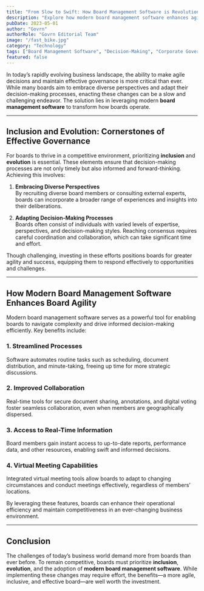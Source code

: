 ```yaml
---
title: "From Slow to Swift: How Board Management Software is Revolutionizing Board Decision-Making"
description: "Explore how modern board management software enhances agility, inclusivity, and efficiency in board decision-making processes."
pubDate: 2023-05-01
author: "Govrn"
authorRole: "Govrn Editorial Team"
image: "/fast_bike.jpg"
category: "Technology"
tags: ["Board Management Software", "Decision-Making", "Corporate Governance", "Agility"]
featured: false
---
```

In today’s rapidly evolving business landscape, the ability to make agile decisions and maintain effective governance is more critical than ever. While many boards aim to embrace diverse perspectives and adapt their decision-making processes, enacting these changes can be a slow and challenging endeavor. The solution lies in leveraging modern **board management software** to transform how boards operate.

---

## Inclusion and Evolution: Cornerstones of Effective Governance

For boards to thrive in a competitive environment, prioritizing **inclusion** and **evolution** is essential. These elements ensure that decision-making processes are not only timely but also informed and forward-thinking. Achieving this involves:

1. **Embracing Diverse Perspectives**  
   By recruiting diverse board members or consulting external experts, boards can incorporate a broader range of experiences and insights into their deliberations.  

2. **Adapting Decision-Making Processes**  
   Boards often consist of individuals with varied levels of expertise, perspectives, and decision-making styles. Reaching consensus requires careful coordination and collaboration, which can take significant time and effort.  

Though challenging, investing in these efforts positions boards for greater agility and success, equipping them to respond effectively to opportunities and challenges.

---

## How Modern Board Management Software Enhances Board Agility

Modern board management software serves as a powerful tool for enabling boards to navigate complexity and drive informed decision-making efficiently. Key benefits include:

### **1. Streamlined Processes**  
Software automates routine tasks such as scheduling, document distribution, and minute-taking, freeing up time for more strategic discussions.  

### **2. Improved Collaboration**  
Real-time tools for secure document sharing, annotations, and digital voting foster seamless collaboration, even when members are geographically dispersed.  

### **3. Access to Real-Time Information**  
Board members gain instant access to up-to-date reports, performance data, and other resources, enabling swift and informed decisions.  

### **4. Virtual Meeting Capabilities**  
Integrated virtual meeting tools allow boards to adapt to changing circumstances and conduct meetings effectively, regardless of members’ locations.  

By leveraging these features, boards can enhance their operational efficiency and maintain competitiveness in an ever-changing business environment.

---

## Conclusion

The challenges of today’s business world demand more from boards than ever before. To remain competitive, boards must prioritize **inclusion**, **evolution**, and the adoption of **modern board management software**. While implementing these changes may require effort, the benefits—a more agile, inclusive, and effective board—are well worth the investment.  
